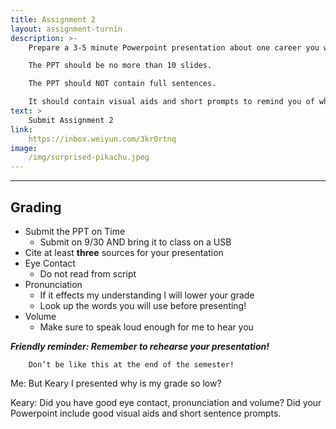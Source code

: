 ```yaml
---
title: Assignment 2
layout: assignment-turnin
description: >-
    Prepare a 3-5 minute Powerpoint presentation about one career you would like to pursue.

    The PPT should be no more than 10 slides.

    The PPT should NOT contain full sentences. 

    It should contain visual aids and short prompts to remind you of what to talk about.
text: >
    Submit Assignment 2
link: 
    https://inbox.weiyun.com/3kr0rtnq
image: 
    /img/surprised-pikachu.jpeg
---
```

---
## Grading
- Submit the PPT on Time
    - Submit on 9/30 AND bring it to class on a USB
- Cite at least **three** sources for your presentation
- Eye Contact
    - Do not read from script
- Pronunciation
    - If it effects my understanding I will lower your grade
    - Look up the words you will use before presenting! 
- Volume
    - Make sure to speak loud enough for me to hear you

***Friendly reminder: Remember to rehearse your presentation!***

        Don’t be like this at the end of the semester!

Me: But Keary I presented why is my grade so low?

Keary: Did you have good eye contact, pronunciation and volume? Did your Powerpoint include good visual aids and short sentence prompts.


